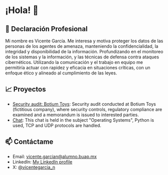 # ¡Hola! 👋

## 💼 Declaración Profesional
Mi nombre es Vicente García. Me interesa y motiva proteger los datos de las personas de los agentes de amenaza, manteniendo la confidencialidad, la integridad y disponibilidad de la información. Profundizando en el monitoreo de los sistemas y la información, y las técnicas de defensa contra ataques cibernéticos. Utilizando la comunicación y el trabajo en equipo me permitiría actuar con rapidez y eficacia en situaciones críticas, con un enfoque ético y alineado al cumplimiento de las leyes.

## 📈 Proyectos
- [Security audit: Botium Toys](https://github.com/vicentegarcia-n/BotiumToys_Auditoria): Security audit conducted at Botium Toys (fictitious company), where security controls, regulatory compliance are examined and a memorandum is issued to interested parties.
- [Chat](https://github.com/lilalizzza/Chat): This chat is held in the subject "Operating Systems", Python is used, TCP and UDP protocols are handled.

## 📫 Contáctame
- Email: vicente.garcian@alumno.buap.mx
- LinkedIn: [My LinkedIn profile](https://www.linkedin.com/in/vicentegarcia-n/)
- X: [@vicentegarcia_n](https://twitter.com/mariaejemplo)
